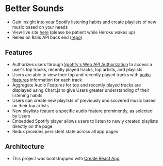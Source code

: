 # Better Sounds
* Gain insight into your Spotify listening habits and create playlists of new music based on your needs
* View live site [here](https://bettersoundz.herokuapp.com) (please be patient while Heroku wakes up)
* Relies on Rails API back end ([repo](https://github.com/jtynerbryan/better-sounds-api))
## Features
* Authorizes users through [Spotify's Web API Authorization](https://developer.spotify.com/web-api/authorization-guide/) to access a user's top tracks, recently played tracks, top artists, and playlists
* Users are able to view their top and recently played tracks with [audio features](https://developer.spotify.com/web-api/get-audio-features/) information for each track
* Aggregate Audio Features for top and recently played tracks are displayed using Chart.js to give Users greater understanding of their listening habits
* Users can create new playlists of previously undiscovered music based on their top artists
* New playlists feature a specific audio feature prominently, as selected by Users
* Embedded Spotify player allows users to listen to newly created playlists directly on the page 
* Redux provides persistent state across all app pages
## Architecture
* This project was bootstrapped with [Create React App](https://github.com/facebookincubator/create-react-app)
